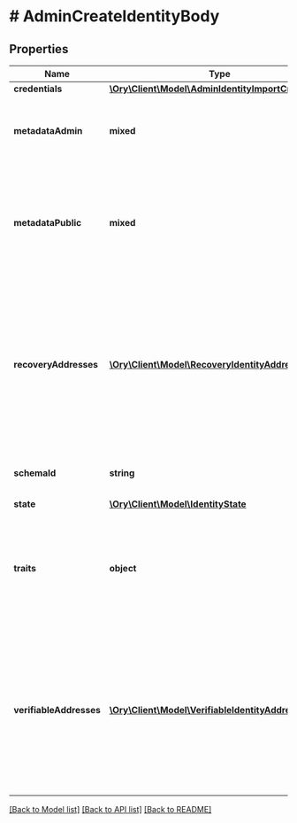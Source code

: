 # # AdminCreateIdentityBody

## Properties

Name | Type | Description | Notes
------------ | ------------- | ------------- | -------------
**credentials** | [**\Ory\Client\Model\AdminIdentityImportCredentials**](AdminIdentityImportCredentials.md) |  | [optional]
**metadataAdmin** | **mixed** | Store metadata about the user which is only accessible through admin APIs such as &#x60;GET /admin/identities/&lt;id&gt;&#x60;. | [optional]
**metadataPublic** | **mixed** | Store metadata about the identity which the identity itself can see when calling for example the session endpoint. Do not store sensitive information (e.g. credit score) about the identity in this field. | [optional]
**recoveryAddresses** | [**\Ory\Client\Model\RecoveryIdentityAddress[]**](RecoveryIdentityAddress.md) | RecoveryAddresses contains all the addresses that can be used to recover an identity.  Use this structure to import recovery addresses for an identity. Please keep in mind that the address needs to be represented in the Identity Schema or this field will be overwritten on the next identity update. | [optional]
**schemaId** | **string** | SchemaID is the ID of the JSON Schema to be used for validating the identity&#39;s traits. |
**state** | [**\Ory\Client\Model\IdentityState**](IdentityState.md) |  | [optional]
**traits** | **object** | Traits represent an identity&#39;s traits. The identity is able to create, modify, and delete traits in a self-service manner. The input will always be validated against the JSON Schema defined in &#x60;schema_url&#x60;. |
**verifiableAddresses** | [**\Ory\Client\Model\VerifiableIdentityAddress[]**](VerifiableIdentityAddress.md) | VerifiableAddresses contains all the addresses that can be verified by the user.  Use this structure to import verified addresses for an identity. Please keep in mind that the address needs to be represented in the Identity Schema or this field will be overwritten on the next identity update. | [optional]

[[Back to Model list]](../../README.md#models) [[Back to API list]](../../README.md#endpoints) [[Back to README]](../../README.md)

